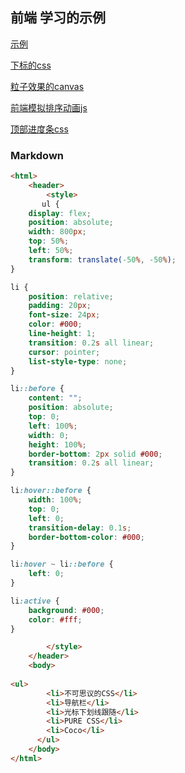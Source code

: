 
## 前端 学习的示例

<a href="http://kong-jing.github.io/qianduan" target="_blank">示例</a>


[下标的css](cssxiabiao.html)

[粒子效果的canvas](paticle.html)

[前端模拟排序动画js](sortanim.html)

[顶部进度条css](cssprogressbar.html)

### Markdown

```markdown
<html>
    <header>
        <style>
       ul {
    display: flex;
    position: absolute;
    width: 800px;
    top: 50%;
    left: 50%;
    transform: translate(-50%, -50%);
}

li {
    position: relative;
    padding: 20px;
    font-size: 24px;
    color: #000;
    line-height: 1;
    transition: 0.2s all linear;
    cursor: pointer;
    list-style-type: none;
}

li::before {
    content: "";
    position: absolute;
    top: 0;
    left: 100%;
    width: 0;
    height: 100%;
    border-bottom: 2px solid #000;
    transition: 0.2s all linear;
}

li:hover::before {
    width: 100%;
    top: 0;
    left: 0;
    transition-delay: 0.1s;
    border-bottom-color: #000;
}

li:hover ~ li::before {
    left: 0;
}

li:active {
    background: #000;
    color: #fff;
}

        </style>
    </header>
    <body>
      
<ul>
        <li>不可思议的CSS</li>
        <li>导航栏</li>
        <li>光标下划线跟随</li>
        <li>PURE CSS</li>
        <li>Coco</li>
      </ul>
    </body>
</html>
```



